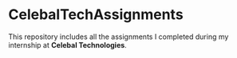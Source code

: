 # CelebalTechAssignments
This repository includes all the assignments I completed during my internship at **Celebal Technologies**.
